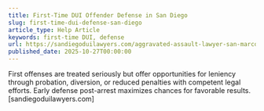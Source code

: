 ```yaml
---
title: First-Time DUI Offender Defense in San Diego
slug: first-time-dui-defense-san-diego
article_type: Help Article
keywords: first-time DUI, defense
url: https://sandiegoduilawyers.com/aggravated-assault-lawyer-san-marcos/how-much-does-a-dui-lawyer-cost-in-san-diego/
published_date: 2025-10-27T00:00:00
---
```


First offenses are treated seriously but offer opportunities for leniency through probation, diversion, or reduced penalties with competent legal efforts. Early defense post-arrest maximizes chances for favorable results.[sandiegoduilawyers.com]